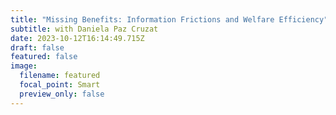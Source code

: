 ```yaml
---
title: "Missing Benefits: Information Frictions and Welfare Efficiency"
subtitle: with Daniela Paz Cruzat
date: 2023-10-12T16:14:49.715Z
draft: false
featured: false
image:
  filename: featured
  focal_point: Smart
  preview_only: false
---
```

